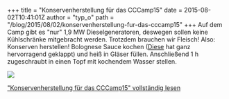 +++
title = "Konservenherstellung für das CCCamp15"
date = 2015-08-02T10:41:01Z
author = "typ_o"
path = "/blog/2015/08/02/konservenherstellung-fur-das-cccamp15"
+++
Auf dem Camp gibt es "nur" 1,9 MW Dieselgeneratoren, deswegen sollen
keine Kühlschränke mitgebracht werden. Trotzdem brauchen wir Fleisch\!
Also: Konserven herstellen\! Bolognese Sauce kochen
([Diese](https://www.chefkoch.de/rezepte/772011180069862/Die-echte-Sauce-Bolognese.html)
hat ganz hervorragend geklappt) und heiß in Gläser füllen. Anschließend
1 h zugeschraubt in einen Topf mit kochendem Wasser stellen.

[![](/media/20150801_100211.serendipityThumb.jpg)](/media/20150801_100211.jpg)

["Konservenherstellung für das CCCamp15" vollständig
lesen](https://flipdot.org/blog/archives/320-Konservenherstellung-fuer-das-CCCamp15.html#extended)
